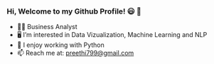 ### Hi, Welcome to my Github Profile! 😃 👋

- 👩‍🎓  Business Analyst
- 🖥  I’m interested in Data Vizualization, Machine Learning and NLP
- 🥰  I enjoy working with Python
- 📫  Reach me at: preethi799@gmail.com

<!--
**preethi799/preethi799** is a ✨ _special_ ✨ repository because its `README.md` (this file) appears on your GitHub profile.

Here are some ideas to get you started:

- 🔭 I’m interested in Data Vizualization, Machine Learning and NLP
- 👩‍🎓 HR turned Business Analyst
- 📫 How to reach me: preethi799@gmail.com



